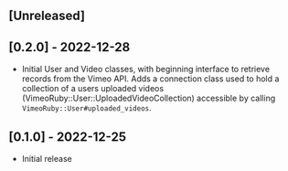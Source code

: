 ## [Unreleased]

## [0.2.0] - 2022-12-28

- Initial User and Video classes, with beginning interface to retrieve records from the Vimeo API. Adds a connection class used to hold a collection of a users uploaded videos (VimeoRuby::User::UploadedVideoCollection) accessible by calling `VimeoRuby::User#uploaded_videos`.

## [0.1.0] - 2022-12-25

- Initial release
